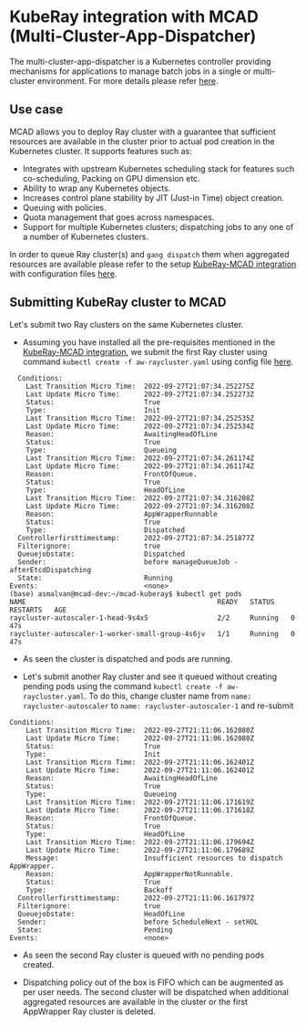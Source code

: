 # KubeRay integration with MCAD (Multi-Cluster-App-Dispatcher)

The multi-cluster-app-dispatcher is a Kubernetes controller providing mechanisms for applications to manage batch jobs in a single or multi-cluster environment. For more details please refer [here](https://github.com/IBM/multi-cluster-app-dispatcher).

## Use case

MCAD allows you to deploy Ray cluster with a guarantee that sufficient resources are available in the cluster prior to actual pod creation in the Kubernetes cluster. It supports features such as:
   
- Integrates with upstream Kubernetes scheduling stack for features such co-scheduling, Packing on GPU dimension etc.
- Ability to wrap any Kubernetes objects.
- Increases control plane stability by JIT (Just-in Time) object creation.
- Queuing with policies.
- Quota management that goes across namespaces.
- Support for multiple Kubernetes clusters; dispatching jobs to any one of a number of Kubernetes clusters.


In order to queue Ray cluster(s) and `gang dispatch` them when aggregated resources are available please refer to the setup [KubeRay-MCAD integration](https://github.com/IBM/multi-cluster-app-dispatcher/blob/quota-management/doc/usage/examples/kuberay/kuberay-mcad.md) with configuration files [here](https://github.com/IBM/multi-cluster-app-dispatcher/tree/quota-management/doc/usage/examples/kuberay/config).

## Submitting KubeRay cluster to MCAD

Let's submit two Ray clusters on the same Kubernetes cluster.

- Assuming you have installed all the pre-requisites mentioned in the [KubeRay-MCAD integration](https://github.com/IBM/multi-cluster-app-dispatcher/blob/quota-management/doc/usage/examples/kuberay/kuberay-mcad.md), we submit the first Ray cluster using command `kubectl create -f aw-raycluster.yaml` using config file [here](https://github.com/IBM/multi-cluster-app-dispatcher/blob/quota-management/doc/usage/examples/kuberay/config/aw-raycluster.yaml).

```
  Conditions:
    Last Transition Micro Time:  2022-09-27T21:07:34.252275Z
    Last Update Micro Time:      2022-09-27T21:07:34.252273Z
    Status:                      True
    Type:                        Init
    Last Transition Micro Time:  2022-09-27T21:07:34.252535Z
    Last Update Micro Time:      2022-09-27T21:07:34.252534Z
    Reason:                      AwaitingHeadOfLine
    Status:                      True
    Type:                        Queueing
    Last Transition Micro Time:  2022-09-27T21:07:34.261174Z
    Last Update Micro Time:      2022-09-27T21:07:34.261174Z
    Reason:                      FrontOfQueue.
    Status:                      True
    Type:                        HeadOfLine
    Last Transition Micro Time:  2022-09-27T21:07:34.316208Z
    Last Update Micro Time:      2022-09-27T21:07:34.316208Z
    Reason:                      AppWrapperRunnable
    Status:                      True
    Type:                        Dispatched
  Controllerfirsttimestamp:      2022-09-27T21:07:34.251877Z
  Filterignore:                  true
  Queuejobstate:                 Dispatched
  Sender:                        before manageQueueJob - afterEtcdDispatching
  State:                         Running
Events:                          <none>
(base) asmalvan@mcad-dev:~/mcad-kuberay$ kubectl get pods
NAME                                               READY   STATUS    RESTARTS   AGE
raycluster-autoscaler-1-head-9s4x5                 2/2     Running   0          47s
raycluster-autoscaler-1-worker-small-group-4s6jv   1/1     Running   0          47s
```

- As seen the cluster is dispatched and pods are running.

- Let's submit another Ray cluster and see it queued without creating pending pods using the command `kubectl create -f aw-raycluster.yaml`. To do this, change cluster name from `name: raycluster-autoscaler` to `name: raycluster-autoscaler-1` and re-submit

```
Conditions:
    Last Transition Micro Time:  2022-09-27T21:11:06.162080Z
    Last Update Micro Time:      2022-09-27T21:11:06.162080Z
    Status:                      True
    Type:                        Init
    Last Transition Micro Time:  2022-09-27T21:11:06.162401Z
    Last Update Micro Time:      2022-09-27T21:11:06.162401Z
    Reason:                      AwaitingHeadOfLine
    Status:                      True
    Type:                        Queueing
    Last Transition Micro Time:  2022-09-27T21:11:06.171619Z
    Last Update Micro Time:      2022-09-27T21:11:06.171618Z
    Reason:                      FrontOfQueue.
    Status:                      True
    Type:                        HeadOfLine
    Last Transition Micro Time:  2022-09-27T21:11:06.179694Z
    Last Update Micro Time:      2022-09-27T21:11:06.179689Z
    Message:                     Insufficient resources to dispatch AppWrapper.
    Reason:                      AppWrapperNotRunnable.
    Status:                      True
    Type:                        Backoff
  Controllerfirsttimestamp:      2022-09-27T21:11:06.161797Z
  Filterignore:                  true
  Queuejobstate:                 HeadOfLine
  Sender:                        before ScheduleNext - setHOL
  State:                         Pending
Events:                          <none>
```


- As seen the second Ray cluster is queued with no pending pods created. 

- Dispatching policy out of the box is FIFO which can be augmented as per user needs. The second cluster will be dispatched when additional aggregated resources are available in the cluster or the first AppWrapper Ray cluster is deleted.

